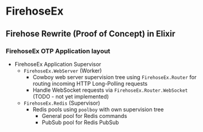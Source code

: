 # FirehoseEx
## Firehose Rewrite (Proof of Concept) in Elixir

### FirehoseEx OTP Application layout

* FirehoseEx Application Supervisor
  * `FirehoseEx.WebServer` (Worker)
    * Cowboy web server supervision tree using `FirehoseEx.Router` for routing incoming HTTP Long-Polling requests
    * Handle WebSocket requests via `FirehoseEx.Router.WebSocket` (TODO - not yet implemented)
  * `FirehoseEx.Redis` (Supervisor)
    * Redis pools using `poolboy` with own supervision tree
      * General pool for Redis commands
      * PubSub pool for Redis PubSub
